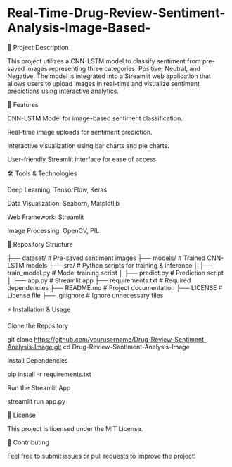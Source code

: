 # Real-Time-Drug-Review-Sentiment-Analysis-Image-Based-

📌 Project Description

This project utilizes a CNN-LSTM model to classify sentiment from pre-saved images representing three categories: Positive, Neutral, and Negative. The model is integrated into a Streamlit web application that allows users to upload images in real-time and visualize sentiment predictions using interactive analytics.

🚀 Features

CNN-LSTM Model for image-based sentiment classification.

Real-time image uploads for sentiment prediction.

Interactive visualization using bar charts and pie charts.

User-friendly Streamlit interface for ease of access.

🛠 Tools & Technologies

Deep Learning: TensorFlow, Keras

Data Visualization: Seaborn, Matplotlib

Web Framework: Streamlit

Image Processing: OpenCV, PIL

📂 Repository Structure

├── dataset/                 # Pre-saved sentiment images
├── models/                  # Trained CNN-LSTM models
├── src/                     # Python scripts for training & inference
│   ├── train_model.py        # Model training script
│   ├── predict.py            # Prediction script
│   ├── app.py                # Streamlit app
├── requirements.txt          # Required dependencies
├── README.md                 # Project documentation
├── LICENSE                   # License file
├── .gitignore                # Ignore unnecessary files

⚡ Installation & Usage

Clone the Repository

git clone https://github.com/yourusername/Drug-Review-Sentiment-Analysis-Image.git
cd Drug-Review-Sentiment-Analysis-Image

Install Dependencies

pip install -r requirements.txt

Run the Streamlit App

streamlit run app.py

📜 License

This project is licensed under the MIT License.

🤝 Contributing

Feel free to submit issues or pull requests to improve the project!
